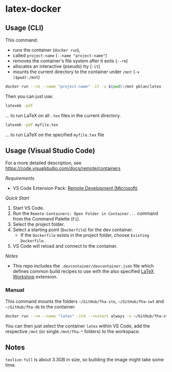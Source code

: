 # latex-docker
## Usage (CLI)

This command: 
- runs the container (`docker run`),
- called `project-name` (`--name "project-name"`)
- removes the container's file system after it exits (`--rm`)
- allocates an interactive (pseudo) tty (`-it`)
- mounts the current directory to the container under `/mnt` (`-v ($pwd):/mnt`)

```bash 
docker run --rm --name "project-name" -it -v $(pwd):/mnt pblan/latex
``` 

Then you can just use:
```bash
latexmk -pdf
```
... to run LaTeX on all `.tex` files in the current directory.

```bash
latexmk -pdf myfile.tex
```
... to run LaTeX on the specified `myfile.tex` file

## Usage (Visual Studio Code)
For a more detailed description, see https://code.visualstudio.com/docs/remote/containers

*Requirements*
- VS Code Extension Pack: [Remote Development (Microsoft)](https://marketplace.visualstudio.com/items?itemName=ms-vscode-remote.vscode-remote-extensionpack)

*Quick Start*
1. Start VS Code.
2. Run the `Remote-Containers: Open Folder in Container...` command from the Command Palette (`F1`).
3. Select the project folder.
4. Select a starting point (`Dockerfile`) for the dev container.
    - If the `Dockerfile` exists in the project folder, choose `Existing Dockerfile`.
5. VS Code will reload and connect to the container.

*Notes*
- This repo includes the `.devcontainer/devcontainer.json` file which defines common build recipes to use with the also specified [LaTeX Workshop](https://marketplace.visualstudio.com/items?itemName=James-Yu.latex-workshop) extension.

### Manual

This command mounts the folders `~/GitHub/fha-sto`, `~/GitHub/fha-swt` and `~/GitHub/fha-db` to the container:
```bash
docker run --rm --name "latex" -itd --restart always -v ~/GitHub/fha-sto:/mnt/fha-sto -v ~/GitHub/fha-swt:/mnt/fha-swt -v ~/GitHub/fha-db:/mnt/fha-db latex
``` 

You can then just select the container `latex` within VS Code, add the respective `/mnt` (or single `/mnt/fha-*` folders) to the workspace.

## Notes
`texlive-full` is about 3.3GB in size, so building the image might take some time.